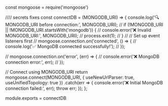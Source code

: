 const mongoose = require('mongoose')

//// secrets fixes
const connectDB = (MONGODB_URI) => {
  console.log('🔍 MONGODB_URI before connection:', MONGODB_URI);
  // if (!MONGODB_URI || !MONGODB_URI.startsWith('mongodb')) {
  //   console.error('❌ Invalid MONGODB_URI:', MONGODB_URI);
  //   process.exit(1);
  // }
  // // Set up event listeners first
  // mongoose.connection.on('connected', () => {
  //   console.log('✅ MongoDB connected successfully!');
  // });
  
  // mongoose.connection.on('error', (err) => {
  //   console.error('❌ MongoDB connection error:', err);
  // });

  // Connect using MONGODB_URI
  return mongoose.connect(MONGODB_URI, {
    useNewUrlParser: true,
    useUnifiedTopology: true
  })
  .catch(err => {
    console.error('❌ Initial MongoDB connection failed:', err);
    throw err;
  }); 
};

module.exports = connectDB